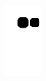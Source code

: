 ![snake gif](https://github.com/Outcast001/Outcast001/blob/output/github-contribution-grid-snake.svg)
